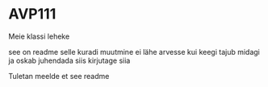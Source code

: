 <!DOCTYPE HTML>
<html>
<head>

AVP111
======

Meie klassi leheke

see on readme
selle kuradi muutmine ei lähe arvesse
kui keegi tajub midagi ja oskab juhendada siis kirjutage siia

Tuletan meelde et see readme
